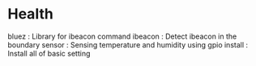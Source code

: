 # Health
bluez	: Library for ibeacon command
ibeacon	: Detect ibeacon in the boundary
sensor	: Sensing temperature and humidity using gpio
install	: Install all of basic setting
